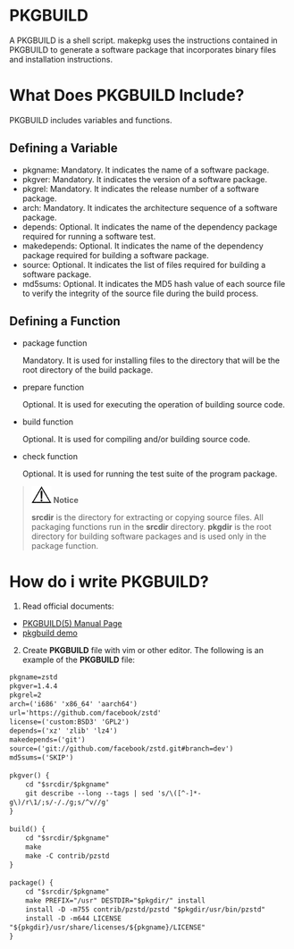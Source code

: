 # PKGBUILD

A PKGBUILD is a shell script. makepkg uses the instructions contained in PKGBUILD to generate a software package that incorporates binary files and installation instructions.

# What Does PKGBUILD Include?

PKGBUILD includes variables and functions.

## Defining a Variable

- pkgname: Mandatory. It indicates the name of a software package.
- pkgver: Mandatory. It indicates the version of a software package.
- pkgrel: Mandatory. It indicates the release number of a software package.
- arch: Mandatory. It indicates the architecture sequence of a software package.
- depends: Optional. It indicates the name of the dependency package required for running a software test.
- makedepends: Optional. It indicates the name of the dependency package required for building a software package.
- source: Optional. It indicates the list of files required for building a software package.
- md5sums: Optional. It indicates the MD5 hash value of each source file to verify the integrity of the source file during the build process.

## Defining a Function

- package function

  Mandatory. It is used for installing files to the directory that will be the root directory of the build package.

- prepare function

  Optional. It is used for executing the operation of building source code.

- build function

  Optional. It is used for compiling and/or building source code.

- check function

  Optional. It is used for running the test suite of the program package.

> ![](../icons/icon-notice.gif) **Notice**
>
> **srcdir** is the directory for extracting or copying source files. All packaging functions run in the **srcdir** directory. **pkgdir** is the root directory for building software packages and is used only in the package function.

# How do i write PKGBUILD?

1. Read official documents:

- [PKGBUILD(5) Manual Page](https://www.archlinux.org/pacman/PKGBUILD.5.html)
- [pkgbuild demo](https://git.archlinux.org/pacman.git/plain/proto/PKGBUILD.proto)

2. Create **PKGBUILD** file with vim or other editor. The following is an example of the **PKGBUILD** file:

```shell
pkgname=zstd
pkgver=1.4.4
pkgrel=2
arch=('i686' 'x86_64' 'aarch64')
url='https://github.com/facebook/zstd'
license=('custom:BSD3' 'GPL2')
depends=('xz' 'zlib' 'lz4')
makedepends=('git')
source=('git://github.com/facebook/zstd.git#branch=dev')
md5sums=('SKIP')

pkgver() {
	cd "$srcdir/$pkgname"
	git describe --long --tags | sed 's/\([^-]*-g\)/r\1/;s/-/./g;s/^v//g'
}

build() {
	cd "$srcdir/$pkgname"
	make
	make -C contrib/pzstd
}

package() {
	cd "$srcdir/$pkgname"
	make PREFIX="/usr" DESTDIR="$pkgdir/" install
	install -D -m755 contrib/pzstd/pzstd "$pkgdir/usr/bin/pzstd"
	install -D -m644 LICENSE "${pkgdir}/usr/share/licenses/${pkgname}/LICENSE"
}
```
